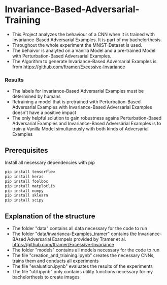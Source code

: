 # Invariance-Based-Adversarial-Training

- This Project analyzes the behaviour of a CNN when it is trained with Invariance-Based Adversarial Examples. It is part of my bachelorthesis.
- Throughout the whole experiment the MNIST-Dataset is used.
- The behaivor is analyted on a Vanilla Model and a pre-trained Model with Perturbation-Based Adversarial Examples.
- The Algorithm to generate Invariance-Based Adversarial Examples is from https://github.com/ftramer/Excessive-Invariance

### Results

- The labels for Invariance-Based Adversarial Examples must be determined by humans
- Retraining a model that is pretrained with Perturbation-Based Adversarial Examples with Invariance-Based Adversarial Examples doesn't have a positive impact
- The only helpful solution to gain robustness agains Perturbation-Based Adversarial Examples and Invariance-Based Adversarial Examples is to train a Vanilla Model simultanously with both kinds of Adversarial Examples

## Prerequisites

Install all necessary dependencies with pip

```bash
pip install tensorflow
pip install keras
pip install foolbox
pip install matplotlib
pip install numpy
pip install sklearn
pip install scipy
```

## Explanation of the structure

- The folder "data" contains all data necessary for the code to run
- The folder "data/invarianca-Examples_tramer" contains the Invariance-BAsed Adversarial Exampels provided by Tramer et al. https://github.com/ftramer/Excessive-Invariance
- The folder "models" contains all models necessary for the code to run
- The file "creation_and_triaining.ipynb" creates the necessary CNNs, trains them and conducts all experiments
- The file "evaluation.ipynb" evaluates the results of the experiments
- The file "util.ipynb" only contains utility functions necessary for my bachelorthesis to create images
